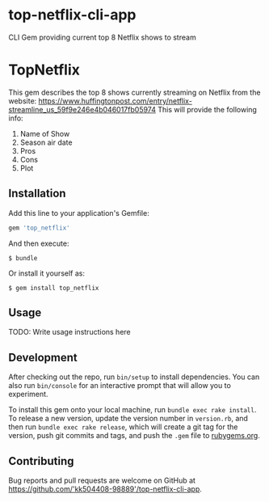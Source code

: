 # top-netflix-cli-app
CLI Gem providing current top 8 Netflix shows to stream

# TopNetflix
This gem describes the top 8 shows currently streaming on Netflix from the website: https://www.huffingtonpost.com/entry/netflix-streamline_us_59f9e246e4b046017fb05974
This will provide the following info:
1) Name of Show
2) Season air date
3) Pros
4) Cons
5) Plot

## Installation

Add this line to your application's Gemfile:

```ruby
gem 'top_netflix'
```

And then execute:

    $ bundle

Or install it yourself as:

    $ gem install top_netflix

## Usage

TODO: Write usage instructions here

## Development

After checking out the repo, run `bin/setup` to install dependencies. You can also run `bin/console` for an interactive prompt that will allow you to experiment.

To install this gem onto your local machine, run `bundle exec rake install`. To release a new version, update the version number in `version.rb`, and then run `bundle exec rake release`, which will create a git tag for the version, push git commits and tags, and push the `.gem` file to [rubygems.org](https://rubygems.org).

## Contributing

Bug reports and pull requests are welcome on GitHub at https://github.com/'kk504408-98889'/top-netflix-cli-app.
